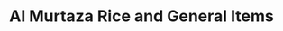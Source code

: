 ---
title: "Al Murtaza Rice and General Items"
url: /karachi/al-murtaza-rice-and-general-items/
shop: Dorfladen
---